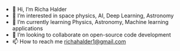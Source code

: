 - 👋 Hi, I’m Richa Halder
- 👀 I’m interested in space physics, AI, Deep Learning, Astronomy
- 🌱 I’m currently learning Physics, Astronomy, Machine learning applications
- 💞️ I’m looking to collaborate on open-source code development
- 📫 How to reach me richahalder1@gmail.com

<!---
mmyas/mmyas is a ✨ special ✨ repository because its `README.md` (this file) appears on your GitHub profile.
You can click the Preview link to take a look at your changes.
--->
